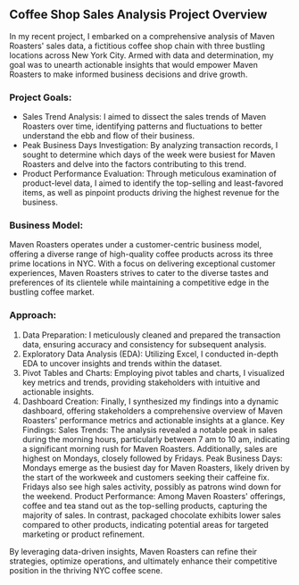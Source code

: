 ## Coffee Shop Sales Analysis Project Overview
In my recent project, I embarked on a comprehensive analysis of Maven Roasters' sales data, a fictitious coffee shop chain with three bustling locations across New York City. Armed with data and determination, my goal was to unearth actionable insights that would empower Maven Roasters to make informed business decisions and drive growth.

### Project Goals:
- Sales Trend Analysis: I aimed to dissect the sales trends of Maven Roasters over time, identifying patterns and fluctuations to better understand the ebb and flow of their business.
-  Peak Business Days Investigation: By analyzing transaction records, I sought to determine which days of the week were busiest for Maven Roasters and delve into the factors contributing to this trend.
- Product Performance Evaluation: Through meticulous examination of product-level data, I aimed to identify the top-selling and least-favored items, as well as pinpoint products driving the highest revenue for the business.

### Business Model:
Maven Roasters operates under a customer-centric business model, offering a diverse range of high-quality coffee products across its three prime locations in NYC. With a focus on delivering exceptional customer experiences, Maven Roasters strives to cater to the diverse tastes and preferences of its clientele while maintaining a competitive edge in the bustling coffee market.

### Approach:
1. Data Preparation: I meticulously cleaned and prepared the transaction data, ensuring accuracy and consistency for subsequent analysis.
2. Exploratory Data Analysis (EDA): Utilizing Excel, I conducted in-depth EDA to uncover insights and trends within the dataset.
3. Pivot Tables and Charts: Employing pivot tables and charts, I visualized key metrics and trends, providing stakeholders with intuitive and actionable insights.
4. Dashboard Creation: Finally, I synthesized my findings into a dynamic dashboard, offering stakeholders a comprehensive overview of Maven Roasters' performance metrics and actionable insights at a glance.
Key Findings:
Sales Trends: The analysis revealed a notable peak in sales during the morning hours, particularly between 7 am to 10 am, indicating a significant morning rush for Maven Roasters. Additionally, sales are highest on Mondays, closely followed by Fridays.
Peak Business Days: Mondays emerge as the busiest day for Maven Roasters, likely driven by the start of the workweek and customers seeking their caffeine fix. Fridays also see high sales activity, possibly as patrons wind down for the weekend.
Product Performance: Among Maven Roasters' offerings, coffee and tea stand out as the top-selling products, capturing the majority of sales. In contrast, packaged chocolate exhibits lower sales compared to other products, indicating potential areas for targeted marketing or product refinement.

By leveraging data-driven insights, Maven Roasters can refine their strategies, optimize operations, and ultimately enhance their competitive position in the thriving NYC coffee scene.
